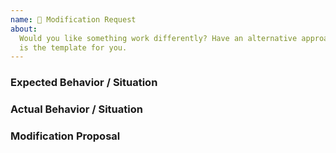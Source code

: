 ```yaml
---
name: 🔧 Modification Request
about:
  Would you like something work differently? Have an alternative approach? This
  is the template for you.
---
```


<!--

  We 💛 issues!

  Help us make things better by following this template.

  Please - do not - remove this template.
  Please - do not - skip or remove parts of this template.
  Or your issue may be closed.

-->

### Expected Behavior / Situation

### Actual Behavior / Situation

### Modification Proposal
